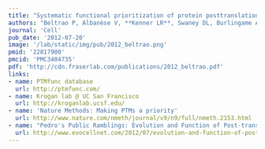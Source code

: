 ```yaml
---
title: "Systematic functional prioritization of protein posttranslational modifications."
authors: "Beltrao P, Albanèse V, **Kenner LR**, Swaney DL, Burlingame A, Villén J, Lim WA, **Fraser JS**, Frydman J, Krogan NJ."
journal: 'Cell'
pub_date: '2012-07-20'
image: '/lab/static/img/pub/2012_beltrao.png'
pmid: '22817900'
pmcid: 'PMC3404735'
pdf: 'http://cdn.fraserlab.com/publications/2012_beltrao.pdf'
links:
- name: PTMfunc database
  url: http://ptmfunc.com/
- name: Krogan lab @ UC San Francisco
  url: http://kroganlab.ucsf.edu/
- name: 'Nature Methods: Making PTMs a priority'
  url: http://www.nature.com/nmeth/journal/v9/n9/full/nmeth.2153.html
- name: "Pedro's Public Ramblings: Evolution and Function of Post-translational Modifications"
  url: http://www.evocellnet.com/2012/07/evolution-and-function-of-post.html
---
```

